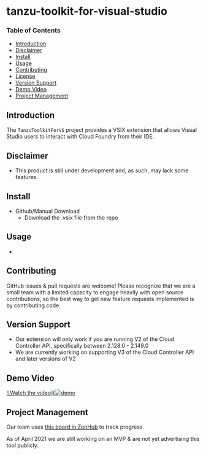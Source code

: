 # tanzu-toolkit-for-visual-studio


### Table of Contents

- [Introduction](#introduction)
- [Disclaimer](#disclaimer)
- [Install](#install)
- [Usage](#usage)
- [Contributing](#contributing)
- [License](#license)
- [Version Support](#version-support)
- [Demo Video](#demo-video)
- [Project Management](#project-management)


## Introduction

The `TanzuToolkitForVS` project provides a VSIX extension that allows Visual Studio users to interact with Cloud Foundry from their IDE.

## Disclaimer
- This product is still under development and, as such, may lack some features.

## Install
- Github/Manual Download
  -  Download the .vsix file from the repo


## Usage
- 


## Contributing
GitHub issues & pull requests are welcome! Please recognize that we are a small team with a limited capacity to engage heavily with open source contributions, so the best way to get new feature requests implemented is by contributing code. 


## Version Support
- Our extension will only work if you are running V2 of the Cloud Controller API, specifically between 2.128.0 - 2.149.0
- We are currently working on supporting V3 of the Cloud Controller API and later versions of V2

## Demo Video

[![Watch the video](![demo](https://user-images.githubusercontent.com/52456455/114413841-56d54700-9b7c-11eb-9baa-504a50bccb02.PNG)](https://user-images.githubusercontent.com/52456455/114176128-c2af7980-9908-11eb-831b-f2ac34bc3e61.mp4)

## Project Management

Our team uses [this board in ZenHub](https://app.zenhub.com/workspaces/net-dev-x---visual-studio-extensions-604161e65a9f390012665e4d/board?repos=327998348) to track progress.


As of April 2021 we are still working on an MVP & are not yet advertising this tool publicly.
